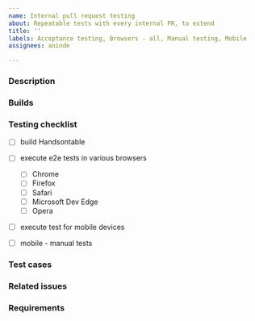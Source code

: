 ```yaml
---
name: Internal pull request testing
about: Repeatable tests with every internal PR, to extend
title: ''
labels: Acceptance testing, Browsers - all, Manual testing, Mobile
assignees: aninde

---
```


### Description



### Builds



### Testing checklist
- [ ] build Handsontable
- [ ] execute e2e tests in various browsers
  - [ ] Chrome
  - [ ] Firefox
  - [ ] Safari
  - [ ] Microsoft Dev Edge
  - [ ] Opera
- [ ] execute test for mobile devices
- [ ] mobile - manual tests


### Test cases



### Related issues



### Requirements

